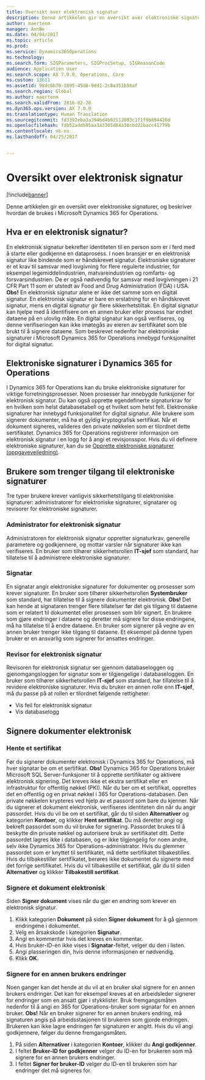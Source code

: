 ```yaml
---
title: Oversikt over elektronisk signatur
description: Denne artikkelen gir en oversikt over elektroniske signaturer, og beskriver hvordan de brukes i Microsoft Dynamics 365 for Operations.
author: maertenm
manager: AnnBe
ms.date: 04/04/2017
ms.topic: article
ms.prod: 
ms.service: Dynamics365Operations
ms.technology: 
ms.search.form: SIGParameters, SIGProcSetup, SIGReasonCode
audience: Application User
ms.search.scope: AX 7.0.0, Operations, Core
ms.custom: 13611
ms.assetid: 98dc6b79-1895-45d8-9dd1-2c8a351b58af
ms.search.region: Global
ms.author: maertenm
ms.search.validFrom: 2016-02-28
ms.dyn365.ops.version: AX 7.0.0
ms.translationtype: Human Translation
ms.sourcegitcommit: fd3392eba3a394bd4b92112093c1f1f9b894426d
ms.openlocfilehash: fdb52addb95aa3a3365d84a38cbd22bacc41779b
ms.contentlocale: nb-no
ms.lasthandoff: 04/25/2017


---
```


# <a name="electronic-signature-overview"></a>Oversikt over elektronisk signatur

[!include[banner](../includes/banner.md)]


Denne artikkelen gir en oversikt over elektroniske signaturer, og beskriver hvordan de brukes i Microsoft Dynamics 365 for Operations.

<a name="what-is-an-electronic-signature"></a>Hva er en elektronisk signatur?
--------------------------------

En elektronisk signatur bekrefter identiteten til en person som er i ferd med å starte eller godkjenne en dataprosess. I noen bransjer er en elektronisk signatur like bindende som er håndskrevet signatur. Elektroniske signaturer er et krav til samsvar med lovgivning for flere regulerte industrier, for eksempel legemiddelindustrien, matvareindustrien og romfarts- og forsvarsindustrien. De er også nødvendig for samsvar med lovgivningen i 21 CFR Part 11 som er utstedt av Food and Drug Administration (FDA) i USA. **Obs!** En elektronisk signatur alene er ikke det samme som en digital signatur. En elektronisk signatur er bare en erstatning for en håndskrevet signatur, mens en digital signatur gir flere sikkerhetstiltak. En digital signatur kan hjelpe med å identifisere om en annen bruker eller prosess har endret dataene på en ulovlig måte. En digital signatur kan også verifiseres, og denne verifiseringen kan ikke imøtegås av eieren av sertifikatet som ble brukt til å signere dataene. Som beskrevet nedenfor har elektroniske signaturer i Microsoft Dynamics 365 for Operations innebygd funksjonalitet for digital signatur.

## <a name="electronic-signatures-in-dynamics-365-for-operations"></a>Elektroniske signaturer i Dynamics 365 for Operations
I Dynamics 365 for Operations kan du bruke elektroniske signaturer for viktige forretningsprosesser. Noen prosesser har innebygde funksjoner for elektronisk signatur. Du kan også opprette egendefinerte signaturkrav for en hvilken som helst databasetabell og et hvilket som helst felt. Elektroniske signaturer har innebygd funksjonalitet for digital signatur. Alle brukere som signerer dokumenter, må ha et gyldig kryptografisk sertifikat. Når et dokument signeres, valideres den private nøkkelen som er tilordnet dette sertifikatet. Dynamics 365 for Operations registrerer informasjon om elektronisk signatur i en logg for å angi et revisjonsspor. Hvis du vil definere elektroniske signaturer, kan du se [Opprette elektroniske signaturer (oppgaveveiledning)](http://ax.help.dynamics.com/en/wiki/set-up-electronic-signatures/).

## <a name="users-who-require-access-to-electronic-signatures"></a>Brukere som trenger tilgang til elektroniske signaturer
Tre typer brukere krever vanligvis sikkerhetstilgang til elektroniske signaturer: administratorer for elektroniske signaturer, signatarer og revisorer for elektroniske signaturer.

### <a name="electronic-signature-administrator"></a>Administrator for elektronisk signatur

Administratoren for elektronisk signatur oppretter signaturkrav, generelle parametere og godkjennere, og mottar varsler når signaturer ikke kan verifiseres. En bruker som tilhører sikkerhetsrollen **IT-sjef** som standard, har tillatelse til å administrere elektroniske signaturer.

### <a name="signer"></a>Signatar

En signatar angir elektroniske signaturer for dokumenter og prosesser som krever signaturer. En bruker som tilhører sikkerhetsrollen **Systembruker** som standard, har tillatelse til å signere dokumenter elektronisk. **Obs!** Det kan hende at signataren trenger flere tillatelser før det gis tilgang til dataene som er relatert til dokumentet eller prosessen som blir signert. En brukere som gjøre endringer i dataene og deretter må signere for disse endringene, må ha tillatelse til å endre dataene. En bruker som signerer på vegne av en annen bruker trenger ikke tilgang til dataene. Et eksempel på denne typen bruker er en ansvarlig som signerer for ansattes endringer.

### <a name="electronic-signature-auditor"></a>Revisor for elektronisk signatur

Revisoren for elektronisk signatur ser gjennom databaseloggen og gjenomgangsloggen for signatur som er tilgjengelige i databaseloggen. En bruker som tilhører sikkerhetsrollen **IT-sjef** som standard, har tillatelse til å revidere elektroniske signaturer. Hvis du bruker en annen rolle enn **IT-sjef**, må du passe på at rollen er tilordnet følgende rettigheter:

-   Vis feil for elektronisk signatur
-   Vis databaselogg

## <a name="signing-documents-electronically"></a>Signere dokumenter elektronisk
### <a name="get-a-certificate"></a>Hente et sertifikat

Før du signerer dokumenter elektronisk i Dynamics 365 for Operations, må hver signatar be om et sertifikat. **Obs!** Dynamics 365 for Operations bruker Microsoft SQL Server-funksjoner til å opprette sertifikater og aktivere elektronisk signering. Det kreves ikke et ekstra sertifikat eller en infrastruktur for offentlig nøkkel (PKI). Når du ber om et sertifikat, opprettes det en offentlig og en privat nøkkel i 365 for Operations-databasen. Den private nøkkelen krypteres ved hjelp av et passord som bare du kjenner. Når du signerer et dokument elektronisk, verifiseres identiteten din når du angir passordet. Hvis du vil be om et sertifikat, går du til siden **Alternativer** og kategorien **Kontoer**, og klikker  **Hent sertifikat**. Du må deretter angi og bekreft passordet som du vil bruke for signering. Passordet brukes til å beskytte din private nøkkel og autorisere bruk av sertifikatet ditt. Dette passordet lagres ikke i databasen, og er ikke tilgjengelig for noen andre, selv ikke Dynamics 365 for Operations-administrator. Hvis du glemmer passordet som er knyttet til sertifikatet, må dette sertifikatet tilbakestilles. Hvis du tilbakestiller sertifikatet, berøres ikke dokumentet du signerte med det forrige sertifikatet. Hvis du vil tilbakestille et sertifikat, går du til siden **Alternativer** og klikker **Tilbakestill sertifikat**.

### <a name="sign-a-document-electronically"></a>Signere et dokument elektronisk

Siden **Signer dokument** vises når du gjør en endring som krever en elektronisk signatur.

1.  Klikk kategorien **Dokument** på siden **Signer dokument** for å gå gjennom endringene i dokumentet.
2.  Velg en årsakskode i kategorien **Signatur**.
3.  Angi en kommentar hvis det kreves en kommentar.
4.  Hvis bruker-ID-en ikke vises i **Signatar**-feltet, velger du den i listen.
5.  Angi plasseringen din, hvis denne informasjonen er nødvendig.
6.  Klikk **OK**.

### <a name="sign-for-another-users-changes"></a>Signere for en annen brukers endringer

Noen ganger kan det hende at du vil at en bruker skal signere for en annen brukers endringer. Det kan for eksempel kreves at en arbeidsleder signerer for endringer som en ansatt gjør i stykklister. Bruk fremgangsmåten nedenfor til å angi en 365 for Operations-bruker som signatar for en annen bruker. **Obs!** Når en bruker signerer for en annen brukers endring, må signaturen angis på arbeidsstasjonen til brukeren som gjorde endringen. Brukeren kan ikke lagre endringen før signaturen er angitt. Hvis du vil angi godkjennere, følger du denne fremgangsmåten.

1.  På siden **Alternativer** i kategorien **Kontoer**, klikker du **Angi godkjenner**.
2.  I feltet **Bruker-ID for godkjenner** velger du ID-en for brukeren som må signere for en annen brukers endringer.
3.  I feltet **Signer for bruker-ID** velger du ID-en til brukeren som har endringer det må signeres for.






